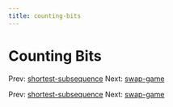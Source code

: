 ```yaml
---
title: counting-bits
---
```




# Counting Bits

Prev:
[shortest-subsequence](shortest-subsequence.md)
Next: [swap-game](swap-game.md)

Prev:
[shortest-subsequence](shortest-subsequence.md)
Next: [swap-game](swap-game.md)
